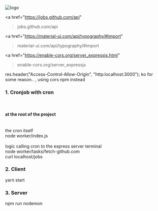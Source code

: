 <img src={logo} className="App-logo" alt="logo" /> <br />

<a href="https://jobs.github.com/api"
  >jobs.github.com/api</a> <br />

<a href="https://material-ui.com/api/typography/#import"
  >material-ui.com/api/typography/#import</a> <br />

<a href="https://enable-cors.org/server_expressjs.html"
  >enable-cors.org/server_expressjs</a> <br />

res.header("Access-Control-Allow-Origin", "http:localhost:3000");
ko for some reason.. , using cors npm instead

<h3>1. Cronjob with cron</h3> <br />

<h4>at the root of the project</h4> <br />
the cron itself<br />
node worker/index.js<br />
<br />
logic calling cron to the express server terminal<br />
node worker/tasks/fetch-github.com<br />
curl localhost/jobs<br />

<h3>2. Client</h3>
yarn start <br />

<h3>3. Server</h3>
npm run nodemon<br />
